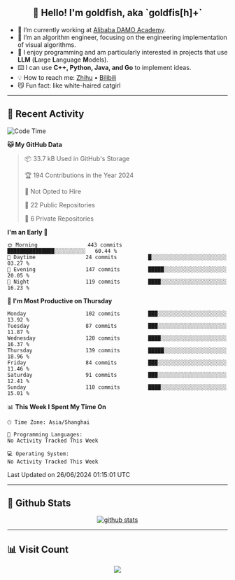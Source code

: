 
<h2 align="center">👋 Hello! I'm goldfish, aka `goldfis[h]+`</h2>

- 📍 I’m currently working at [Alibaba DAMO Academy](https://damo.alibaba.com/).  
- 🌱 I’m an algorithm engineer, focusing on the engineering implementation of visual algorithms.  
- 💬 I enjoy programming and am particularly interested in projects that use **LLM** (**L**arge **L**anguage **M**odels).   
- ⌨️ I can use **C++, Python, Java, and Go** to implement ideas.  
- 💡 How to reach me: [Zhihu](https://www.zhihu.com/people/goldfishh) • [Bilibili](https://space.bilibili.com/11349246)  
- 😼 Fun fact: like white-haired catgirl  

-------

## 🔧 Recent Activity

<!--START_SECTION:waka-->
![Code Time](http://img.shields.io/badge/Code%20Time-86%20hrs%2032%20mins-blue)

**🐱 My GitHub Data** 

> 📦 33.7 kB Used in GitHub's Storage 
 > 
> 🏆 194 Contributions in the Year 2024
 > 
> 🚫 Not Opted to Hire
 > 
> 📜 22 Public Repositories 
 > 
> 🔑 6 Private Repositories 
 > 
**I'm an Early 🐤** 

```text
🌞 Morning                443 commits         ███████████████░░░░░░░░░░   60.44 % 
🌆 Daytime                24 commits          █░░░░░░░░░░░░░░░░░░░░░░░░   03.27 % 
🌃 Evening                147 commits         █████░░░░░░░░░░░░░░░░░░░░   20.05 % 
🌙 Night                  119 commits         ████░░░░░░░░░░░░░░░░░░░░░   16.23 % 
```
📅 **I'm Most Productive on Thursday** 

```text
Monday                   102 commits         ███░░░░░░░░░░░░░░░░░░░░░░   13.92 % 
Tuesday                  87 commits          ███░░░░░░░░░░░░░░░░░░░░░░   11.87 % 
Wednesday                120 commits         ████░░░░░░░░░░░░░░░░░░░░░   16.37 % 
Thursday                 139 commits         █████░░░░░░░░░░░░░░░░░░░░   18.96 % 
Friday                   84 commits          ███░░░░░░░░░░░░░░░░░░░░░░   11.46 % 
Saturday                 91 commits          ███░░░░░░░░░░░░░░░░░░░░░░   12.41 % 
Sunday                   110 commits         ████░░░░░░░░░░░░░░░░░░░░░   15.01 % 
```


📊 **This Week I Spent My Time On** 

```text
🕑︎ Time Zone: Asia/Shanghai

💬 Programming Languages: 
No Activity Tracked This Week

💻 Operating System: 
No Activity Tracked This Week
```


 Last Updated on 26/06/2024 01:15:01 UTC
<!--END_SECTION:waka-->

-------

## 📆 Github Stats

<p align="center">
    <a href="https://github.com/anuraghazra/github-readme-stats">
      <img src="https://github-readme-stats.vercel.app/api?username=goldfishh&show_icons=true&theme=dracula" alt="github stats" />
    </a>
</p>

-------

## 📊 Visit Count

<p align="center">
  <a href="https://count.getloli.com/"><img src="https://count.getloli.com/get/@:goldfishh?theme=rule34"></a>
</p>
